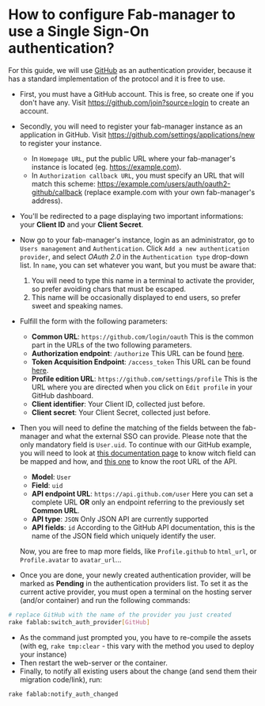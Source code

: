 # How to configure Fab-manager to use a Single Sign-On authentication?

For this guide, we will use [GitHub](https://developer.github.com/v3/oauth/) as an authentication provider, because it has a standard implementation of the protocol and it is free to use.

- First, you must have a GitHub account. This is free, so create one if you don't have any.
  Visit https://github.com/join?source=login to create an account.

- Secondly, you will need to register your fab-manager instance as an application in GitHub.
  Visit https://github.com/settings/applications/new to register your instance.
  - In `Homepage URL`, put the public URL where your fab-manager's instance is located (eg. https://example.com).
  - In `Authorization callback URL`, you must specify an URL that will match this scheme: https://example.com/users/auth/oauth2-github/callback (replace example.com with your own fab-manager's address).
  
- You'll be redirected to a page displaying two important informations: your **Client ID** and your **Client Secret**.

- Now go to your fab-manager's instance, login as an administrator, go to `Users management` and `Authentication`.
  Click `Add a new authentication provider`, and select _OAuth 2.0_ in the `Authentication type` drop-down list.
  In `name`, you can set whatever you want, but you must be aware that:
  1. You will need to type this name in a terminal to activate the provider, so prefer avoiding chars that must be escaped.
  2. This name will be occasionally displayed to end users, so prefer sweet and speaking names.

- Fulfill the form with the following parameters:
  - **Common URL**: `https://github.com/login/oauth` This is the common part in the URLs of the two following parameters.
  - **Authorization endpoint**: `/authorize` This URL can be found [here](https://developer.github.com/v3/oauth/).
  - **Token Acquisition Endpoint**: `/access_token` This URL can be found [here](https://developer.github.com/v3/oauth/). 
  - **Profile edition URL**: `https://github.com/settings/profile` This is the URL where you are directed when you click on `Edit profile` in your GitHub dashboard.
  - **Client identifier**: Your Client ID, collected just before.
  - **Client secret**: Your Client Secret, collected just before.

- Then you will need to define the matching of the fields between the fab-manager and what the external SSO can provide.
  Please note that the only mandatory field is `User.uid`.
  To continue with our GitHub example, you will need to look at [this documentation page](https://developer.github.com/v3/users/#get-the-authenticated-user) to know witch field can be mapped and how, and [this one](https://developer.github.com/v3/) to know the root URL of the API.
  - **Model**: `User`
  - **Field**: `uid`
  - **API endpoint URL**: `https://api.github.com/user` Here you can set a complete URL **OR** only an endpoint referring to the previously set **Common URL**.
  - **API type**: `JSON` Only JSON API are currently supported
  - **API fields**: `id` According to the GitHub API documentation, this is the name of the JSON field which uniquely identify the user.
  
  Now, you are free to map more fields, like `Profile.github` to `html_url`, or `Profile.avatar` to `avatar_url`...

- Once you are done, your newly created authentication provider, will be marked as **Pending** in the authentication providers list.
  To set it as the current active provider, you must open a terminal on the hosting server (and/or container) and run the following commands:
  
```bash
# replace GitHub with the name of the provider you just created
rake fablab:switch_auth_provider[GitHub]
```

- As the command just prompted you, you have to re-compile the assets (with eg, `rake tmp:clear` - this vary with the method you used to deploy your instance)
- Then restart the web-server or the container.
- Finally, to notify all existing users about the change (and send them their migration code/link), run:
```bash
rake fablab:notify_auth_changed
```
